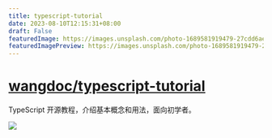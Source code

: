 ```yaml
---
title: typescript-tutorial
date: 2023-08-10T12:15:31+08:00
draft: False
featuredImage: https://images.unsplash.com/photo-1689581919479-27cdd6ae024d?ixid=M3w0NjAwMjJ8MHwxfHJhbmRvbXx8fHx8fHx8fDE2OTE2NDA4OTR8&ixlib=rb-4.0.3
featuredImagePreview: https://images.unsplash.com/photo-1689581919479-27cdd6ae024d?ixid=M3w0NjAwMjJ8MHwxfHJhbmRvbXx8fHx8fHx8fDE2OTE2NDA4OTR8&ixlib=rb-4.0.3
---
```


# [wangdoc/typescript-tutorial](https://github.com/wangdoc/typescript-tutorial)

TypeScript 开源教程，介绍基本概念和用法，面向初学者。

![](https://cdn.beekka.com/blogimg/asset/202308/bg2023080705.webp)

